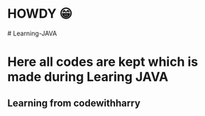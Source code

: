 <h1><b>
  HOWDY 😁
</b></h1>
# Learning-JAVA

<h1><b>Here all codes are kept which is made during Learing JAVA</b></h1>
<h2><b>Learning from codewithharry</b></h2>
